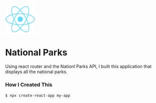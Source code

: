 ![React Logo](https://github.com/vercel/vercel/blob/master/packages/frameworks/logos/react.svg)

# National Parks
Using react router and the Nationl Parks API, I built this application that displays all the national parks.

### How I Created This

```shell
$ npx create-react-app my-app
```
